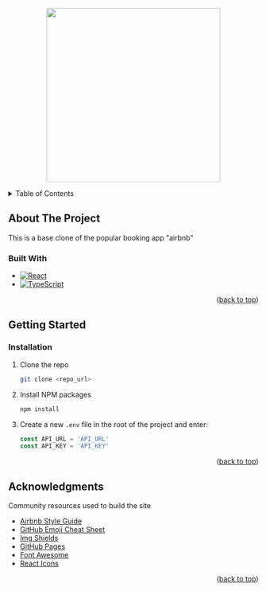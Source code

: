 <a name="readme-top"></a>

<p align="center">
<img src="https://upload.wikimedia.org/wikipedia/commons/thumb/6/69/Airbnb_Logo_B%C3%A9lo.svg/1200px-Airbnb_Logo_B%C3%A9lo.svg.png"  width="350" >
</p>

<!-- TABLE OF CONTENTS -->
<details>
  <summary>Table of Contents</summary>
  <ol>
    <li>
      <a href="#about-the-project">About The Project</a>
      <ul>
        <li><a href="#built-with">Built With</a></li>
      </ul>
    </li>
    <li>
      <a href="#getting-started">Getting Started</a>
      <ul>
        <li><a href="#installation">Installation</a></li>
      </ul>
    </li>
    <li><a href="#acknowledgments">Acknowledgments</a></li>
  </ol>
</details>

<!-- ABOUT THE PROJECT -->

## About The Project

This is a base clone of the popular booking app "airbnb"

### Built With

- [![React][React.js]][React-url]
- [![TypeScript][TypeScript]][TypeScript-url]

<p align="right">(<a href="#readme-top">back to top</a>)</p>

<!-- GETTING STARTED -->

## Getting Started

### Installation

1. Clone the repo
   ```sh
   git clone <repo_url>
   ```
2. Install NPM packages
   ```sh
   npm install
   ```
3. Create a new `.env` file in the root of the project and enter:
   ```js
   const API_URL = 'API_URL'
   const API_KEY = 'API_KEY'
   ```

<p align="right">(<a href="#readme-top">back to top</a>)</p>

<!-- ACKNOWLEDGMENTS -->

## Acknowledgments

Community resources used to build the site

- [Airbnb Style Guide](https://www.figma.com/community/file/1206705782258966386/Airbnb-UI-Kit)
- [GitHub Emoji Cheat Sheet](https://www.webpagefx.com/tools/emoji-cheat-sheet)
- [Img Shields](https://shields.io)
- [GitHub Pages](https://pages.github.com)
- [Font Awesome](https://fontawesome.com)
- [React Icons](https://react-icons.github.io/react-icons/search)

<p align="right">(<a href="#readme-top">back to top</a>)</p>

<!-- MARKDOWN LINKS & IMAGES -->

[React.js]: https://img.shields.io/badge/React-20232A?style=for-the-badge&logo=react&logoColor=61DAFB
[React-url]: https://reactjs.org/
[TypeScript]: https://img.shields.io/badge/TypeScript-blue?style=for-the-badge&logo=typescript&logoColor=FFF
[TypeScript-url]: https://www.typescriptlang.org/
